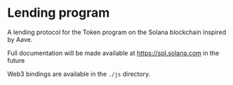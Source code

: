 # Lending program

A lending protocol for the Token program on the Solana blockchain inspired by Aave.

Full documentation will be made available at https://spl.solana.com in the future

Web3 bindings are available in the `./js` directory.
